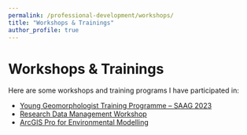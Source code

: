 ```yaml
---
permalink: /professional-development/workshops/
title: "Workshops & Trainings"
author_profile: true
---
```


# Workshops & Trainings

Here are some workshops and training programs I have participated in:

- [Young Geomorphologist Training Programme – SAAG 2023](/professional-development/workshops/young-geomorphologist/)
- [Research Data Management Workshop](/professional-development/workshops/research-data-mgmt/)
- [ArcGIS Pro for Environmental Modelling](/professional-development/workshops/arcgis-pro/)
